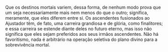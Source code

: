 ﻿Que os destinos mortais variem, dessa forma, de nenhum modo prova que um seja necessariamente mais nem menos do que o outro; significa, meramente, que eles diferem entre si. Os ascendentes fusionados ao Ajustador têm, de fato, uma carreira grandiosa e de glória, como finalitores; e essa carreira se estende diante deles no futuro eterno, mas isso não significa que eles sejam preferidos aos seus irmãos ascendentes. Não há favoritismo, nada é arbitrário na operação seletiva do plano divino para a sobrevivência mortal.